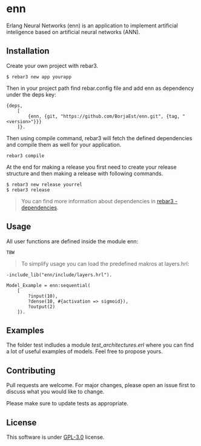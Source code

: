 # enn
Erlang Neural Networks (enn) is an application to implement artificial inteligence based on artificial neural networks (ANN).


## Installation
Create your own project with rebar3.
 ```
 $ rebar3 new app yourapp
 ```

Then in your project path find rebar.config file and add enn as dependency under the deps key:
```
{deps, 
    [
        {enn, {git, "https://github.com/BorjaEst/enn.git", {tag, "<version>"}}}
    ]}.
```

Then using compile command, rebar3 will fetch the defined dependencies and compile them as well for your application.
```
rebar3 compile
```

At the end for making a release you first need to create your release structure and then making a release with following commands.
```
$ rebar3 new release yourrel
$ rebar3 release
```

>You can find more information about dependencies in [rebar3 - dependencies](https://www.rebar3.org/docs/dependencies). 


## Usage
All user functions are defined inside the module enn:
```
TBW
```

>To simplify usage you can load the predefined makros at layers.hrl: 
```
-include_lib("enn/include/layers.hrl").

Model_Example = enn:sequential(
    [
        ?input(10),
        ?dense(10, #{activation => sigmoid}),
        ?output(2)
    ]).
```


## Examples
The folder test indludes a module *test_architectures.erl* where you can find a lot of useful examples of models. Feel free to propose yours.


## Contributing
Pull requests are welcome. For major changes, please open an issue first to discuss what you would like to change.

Please make sure to update tests as appropriate.


## License
This software is under [GPL-3.0](https://www.gnu.org/licenses/gpl-3.0.en.html) license.

